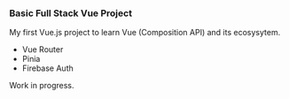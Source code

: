 ### Basic Full Stack Vue Project

My first Vue.js project to learn Vue (Composition API) and its ecosysytem. 

- Vue Router
- Pinia
- Firebase Auth

Work in progress.
